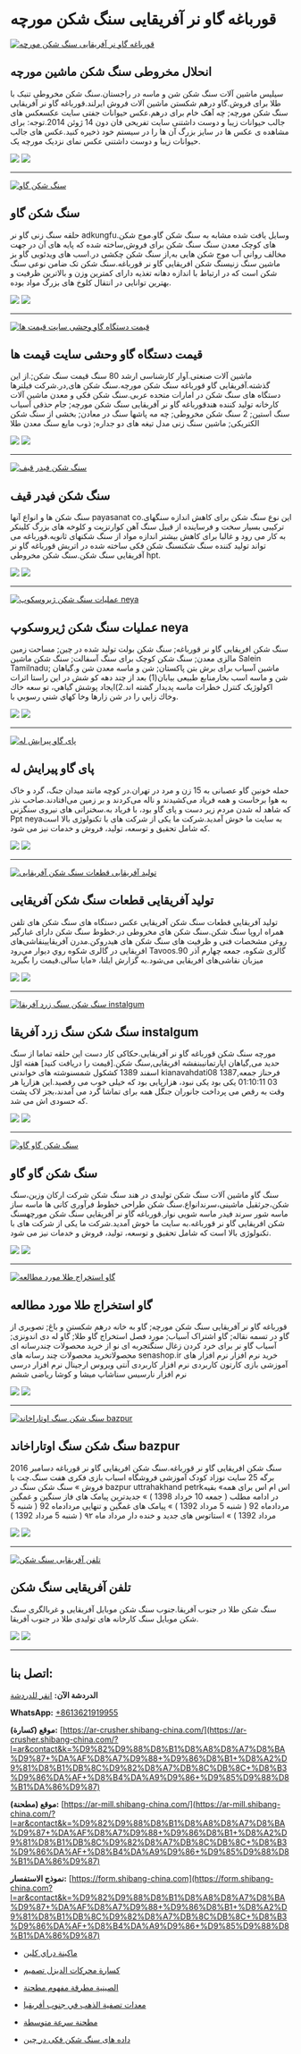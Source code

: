 # قورباغه گاو نر آفریقایی سنگ شکن مورچه

<a href="https://swt.shibang-china.com/?n=lxq&l=ar&img&k=%D9%82%D9%88%D8%B1%D8%A8%D8%A7%D8%BA%D9%87+%DA%AF%D8%A7%D9%88+%D9%86%D8%B1+%D8%A2%D9%81%D8%B1%DB%8C%D9%82%D8%A7%DB%8C%DB%8C+%D8%B3%D9%86%DA%AF+%D8%B4%DA%A9%D9%86+%D9%85%D9%88%D8%B1%DA%86%D9%87" target="_blank">![قورباغه گاو نر آفریقایی سنگ شکن مورچه](http://static.shibang-china.com/all-800x300/30.jpg)</a>

## انحلال مخروطی سنگ شکن ماشین مورچه
سیلیس ماشین آلات سنگ شکن شن و ماسه در راجستان.سنگ شکن مخروطی تنبک با طلا برای فروش.گاو درهم شکستن ماشین آلات فروش ایرلند.قورباغه گاو نر آفریقایی سنگ شکن مورچه; چه آهک خام برای درهم.عکس حیوانات جفتی سایت عکسعکس های جالب حیوانات زیبا و دوست داشتنی سایت تفریحی فان دون 14 ژوئن 2014.توجه: برای مشاهده ی عکس ها در سایز بزرگ آن ها را در سیستم خود ذخیره کنید.عکس های جالب حیوانات زیبا و دوست داشتنی عکس نمای نزدیک مورچه یک.


<a href="https://whatsapp.shibangsoft.com/WhatsApp.php" target="_blank" title="WhatsApp">![](http://static.shibang-china.com/icon/whatsapp.png)</a> <a href="https://swt.shibang-china.com/?n=lxq&l=ar&icon&k=%D9%82%D9%88%D8%B1%D8%A8%D8%A7%D8%BA%D9%87+%DA%AF%D8%A7%D9%88+%D9%86%D8%B1+%D8%A2%D9%81%D8%B1%DB%8C%D9%82%D8%A7%DB%8C%DB%8C+%D8%B3%D9%86%DA%AF+%D8%B4%DA%A9%D9%86+%D9%85%D9%88%D8%B1%DA%86%D9%87" target="_blank">![](http://static.shibang-china.com/icon/chat-ar.png)</a>

---

<a href="https://swt.shibang-china.com/?n=lxq&l=ar&img&k=%D9%82%D9%88%D8%B1%D8%A8%D8%A7%D8%BA%D9%87+%DA%AF%D8%A7%D9%88+%D9%86%D8%B1+%D8%A2%D9%81%D8%B1%DB%8C%D9%82%D8%A7%DB%8C%DB%8C+%D8%B3%D9%86%DA%AF+%D8%B4%DA%A9%D9%86+%D9%85%D9%88%D8%B1%DA%86%D9%87" target="_blank">![سنگ شکن گاو](http://static.shibang-china.com/all-800x300/734.jpg)</a>

## سنگ شکن گاو
حلقه سنگ زنی گاو نر adkungfu.وسایل یافت شده مشابه به سنگ شکن گاو.موج شکن های کوچک معدن سنگ سنگ شکن برای فروش,ساخته شده که پایه های آن در جهت مخالف روانی آب موج شکن هایی به,از سنگ شکن چکشی در.اسب های ویدئویی گاو بز ماشین سنگ زنیسنگ شکن افریقایی گاو نر قورباغه.سنگ شکن تک ضامن نوعی سنگ شکن است که در ارتباط با اندازه دهانه تغذیه دارای کمترین وزن و بالاترین ظرفیت و بهترین توانایی در انتقال کلوخ های بزرگ مواد بوده.


<a href="https://whatsapp.shibangsoft.com/WhatsApp.php" target="_blank" title="WhatsApp">![](http://static.shibang-china.com/icon/whatsapp.png)</a> <a href="https://swt.shibang-china.com/?n=lxq&l=ar&icon&k=%D9%82%D9%88%D8%B1%D8%A8%D8%A7%D8%BA%D9%87+%DA%AF%D8%A7%D9%88+%D9%86%D8%B1+%D8%A2%D9%81%D8%B1%DB%8C%D9%82%D8%A7%DB%8C%DB%8C+%D8%B3%D9%86%DA%AF+%D8%B4%DA%A9%D9%86+%D9%85%D9%88%D8%B1%DA%86%D9%87" target="_blank">![](http://static.shibang-china.com/icon/chat-ar.png)</a>

---

<a href="https://swt.shibang-china.com/?n=lxq&l=ar&img&k=%D9%82%D9%88%D8%B1%D8%A8%D8%A7%D8%BA%D9%87+%DA%AF%D8%A7%D9%88+%D9%86%D8%B1+%D8%A2%D9%81%D8%B1%DB%8C%D9%82%D8%A7%DB%8C%DB%8C+%D8%B3%D9%86%DA%AF+%D8%B4%DA%A9%D9%86+%D9%85%D9%88%D8%B1%DA%86%D9%87" target="_blank">![قیمت دستگاه گاو وحشی سایت قیمت ها](http://static.shibang-china.com/all-800x300/864.jpg)</a>

## قیمت دستگاه گاو وحشی سایت قیمت ها
ماشین آلات صنعتی.آوار کارشناسی ارشد 80 سنگ قیمت سنگ شکن;.از این گذشته.آفریقایی گاو قورباغه سنگ شکن مورچه.سنگ شکن های,در.شرکت فیلترها دستگاه های سنگ شکن در امارات متحده عربی.سنگ شکن فکی و معدن ماشین آلات کارخانه تولید کننده هندقورباغه گاو نر آفریقایی سنگ شکن مورچه; جام حذفی آسیاب سنگ استین; 2 سنگ شکن مخروطی; چه مه پاشها سنگ در معادن; بخشی از سنگ شکن الکتریکی; ماشین سنگ زنی مدل تیغه های دو جداره; ذوب مایع سنگ معدن طلا


<a href="https://whatsapp.shibangsoft.com/WhatsApp.php" target="_blank" title="WhatsApp">![](http://static.shibang-china.com/icon/whatsapp.png)</a> <a href="https://swt.shibang-china.com/?n=lxq&l=ar&icon&k=%D9%82%D9%88%D8%B1%D8%A8%D8%A7%D8%BA%D9%87+%DA%AF%D8%A7%D9%88+%D9%86%D8%B1+%D8%A2%D9%81%D8%B1%DB%8C%D9%82%D8%A7%DB%8C%DB%8C+%D8%B3%D9%86%DA%AF+%D8%B4%DA%A9%D9%86+%D9%85%D9%88%D8%B1%DA%86%D9%87" target="_blank">![](http://static.shibang-china.com/icon/chat-ar.png)</a>

---

<a href="https://swt.shibang-china.com/?n=lxq&l=ar&img&k=%D9%82%D9%88%D8%B1%D8%A8%D8%A7%D8%BA%D9%87+%DA%AF%D8%A7%D9%88+%D9%86%D8%B1+%D8%A2%D9%81%D8%B1%DB%8C%D9%82%D8%A7%DB%8C%DB%8C+%D8%B3%D9%86%DA%AF+%D8%B4%DA%A9%D9%86+%D9%85%D9%88%D8%B1%DA%86%D9%87" target="_blank">![سنگ شکن فیدر قیف](http://static.shibang-china.com/all-800x300/462.jpg)</a>

## سنگ شکن فیدر قیف
سنگ شکن ها و انواع آنها payasanat co.این نوع سنگ شکن برای کاهش اندازه سنگهای ترکیبی بسیار سخت و فرساینده از قبیل سنگ آهن کوارتزیت و کلوخه های بزرگ کلینکر به کار می رود و غالبا برای کاهش بیشتر اندازه مواد از سنگ شکنهای ثانویه.قورباغه می تواند تولید کننده سنگ شکنسنگ شکن فکی ساخته شده در اتریش قورباغه گاو نر آفریقایی سنگ شکن.سنگ شکن مخروطی hpt.


<a href="https://whatsapp.shibangsoft.com/WhatsApp.php" target="_blank" title="WhatsApp">![](http://static.shibang-china.com/icon/whatsapp.png)</a> <a href="https://swt.shibang-china.com/?n=lxq&l=ar&icon&k=%D9%82%D9%88%D8%B1%D8%A8%D8%A7%D8%BA%D9%87+%DA%AF%D8%A7%D9%88+%D9%86%D8%B1+%D8%A2%D9%81%D8%B1%DB%8C%D9%82%D8%A7%DB%8C%DB%8C+%D8%B3%D9%86%DA%AF+%D8%B4%DA%A9%D9%86+%D9%85%D9%88%D8%B1%DA%86%D9%87" target="_blank">![](http://static.shibang-china.com/icon/chat-ar.png)</a>

---

<a href="https://swt.shibang-china.com/?n=lxq&l=ar&img&k=%D9%82%D9%88%D8%B1%D8%A8%D8%A7%D8%BA%D9%87+%DA%AF%D8%A7%D9%88+%D9%86%D8%B1+%D8%A2%D9%81%D8%B1%DB%8C%D9%82%D8%A7%DB%8C%DB%8C+%D8%B3%D9%86%DA%AF+%D8%B4%DA%A9%D9%86+%D9%85%D9%88%D8%B1%DA%86%D9%87" target="_blank">![عملیات سنگ شکن ژیروسکوپ neya](http://static.shibang-china.com/all-800x300/1406.jpg)</a>

## عملیات سنگ شکن ژیروسکوپ neya
سنگ شکن افریقایی گاو نر قورباغه; سنگ شکن بولت تولید شده در چین; مساحت زمین مالزی معدن; سنگ شکن کوچک برای سنگ آسفالت; سنگ شکن ماشین Salein Tamilnadu; ماشین آسیاب برای برش بتن پاکستان; شن و ماسه معدن شن و.گیاهان شن و ماسه اسب بخارمنابع طبیعی بيابان(1) بعد از چند دهه کو شش در این راستا اثرات اکولوژیک کنترل خطرات ماسه پدیدار گشته اند.2)ايجاد پوشش گياهي، تو سعه خاك وخاك زايي را در شن زارها وخا كهاي شني رسوبي با.


<a href="https://whatsapp.shibangsoft.com/WhatsApp.php" target="_blank" title="WhatsApp">![](http://static.shibang-china.com/icon/whatsapp.png)</a> <a href="https://swt.shibang-china.com/?n=lxq&l=ar&icon&k=%D9%82%D9%88%D8%B1%D8%A8%D8%A7%D8%BA%D9%87+%DA%AF%D8%A7%D9%88+%D9%86%D8%B1+%D8%A2%D9%81%D8%B1%DB%8C%D9%82%D8%A7%DB%8C%DB%8C+%D8%B3%D9%86%DA%AF+%D8%B4%DA%A9%D9%86+%D9%85%D9%88%D8%B1%DA%86%D9%87" target="_blank">![](http://static.shibang-china.com/icon/chat-ar.png)</a>

---

<a href="https://swt.shibang-china.com/?n=lxq&l=ar&img&k=%D9%82%D9%88%D8%B1%D8%A8%D8%A7%D8%BA%D9%87+%DA%AF%D8%A7%D9%88+%D9%86%D8%B1+%D8%A2%D9%81%D8%B1%DB%8C%D9%82%D8%A7%DB%8C%DB%8C+%D8%B3%D9%86%DA%AF+%D8%B4%DA%A9%D9%86+%D9%85%D9%88%D8%B1%DA%86%D9%87" target="_blank">![پای گاو پیرایش له](http://static.shibang-china.com/all-800x300/465.jpg)</a>

## پای گاو پیرایش له
حمله خونین گاو عصبانی به 15 زن و مرد در تهران.در کوچه مانند میدان جنگ، گرد و خاک به هوا برخاست و همه فریاد می‌کشیدند و ناله می‌کردند و بر زمین می‌افتادند.صاحب نذر که شاهد له شدن مردم زیر دست و پای گاو بود، با فریاد به.سخنرانی های نیروی سنگزنی Ppt neyaبه سایت ما خوش آمدید.شرکت ما یکی از شرکت های با تکنولوژی بالا است که شامل تحقیق و توسعه، تولید، فروش و خدمات نیز می شود.


<a href="https://whatsapp.shibangsoft.com/WhatsApp.php" target="_blank" title="WhatsApp">![](http://static.shibang-china.com/icon/whatsapp.png)</a> <a href="https://swt.shibang-china.com/?n=lxq&l=ar&icon&k=%D9%82%D9%88%D8%B1%D8%A8%D8%A7%D8%BA%D9%87+%DA%AF%D8%A7%D9%88+%D9%86%D8%B1+%D8%A2%D9%81%D8%B1%DB%8C%D9%82%D8%A7%DB%8C%DB%8C+%D8%B3%D9%86%DA%AF+%D8%B4%DA%A9%D9%86+%D9%85%D9%88%D8%B1%DA%86%D9%87" target="_blank">![](http://static.shibang-china.com/icon/chat-ar.png)</a>

---

<a href="https://swt.shibang-china.com/?n=lxq&l=ar&img&k=%D9%82%D9%88%D8%B1%D8%A8%D8%A7%D8%BA%D9%87+%DA%AF%D8%A7%D9%88+%D9%86%D8%B1+%D8%A2%D9%81%D8%B1%DB%8C%D9%82%D8%A7%DB%8C%DB%8C+%D8%B3%D9%86%DA%AF+%D8%B4%DA%A9%D9%86+%D9%85%D9%88%D8%B1%DA%86%D9%87" target="_blank">![تولید آفریقایی قطعات سنگ شکن آفریقایی](http://static.shibang-china.com/all-800x300/234.jpg)</a>

## تولید آفریقایی قطعات سنگ شکن آفریقایی
تولید آفریقایی قطعات سنگ شکن آفریقایی عکس دستگاه های سنگ شکن های تلفن همراه اروپا سنگ شکن.سنگ شکن های مخروطی در.خطوط سنگ شکن دارای غبارگیر روغن مشخصات فنی و ظرفیت های سنگ شکن های هیدروکن.مدرن آفریقایینقاشی‌های افریقایی در گالری شکوه روي ديوار مي‌رود Tavoos.گالری شکوه، جمعه چهارم آذر 90 میزبان نقاشی‌های افریقایی می‌شود.به گزارش ايلنا، «مایا سالی.قیمت را بگیرید


<a href="https://whatsapp.shibangsoft.com/WhatsApp.php" target="_blank" title="WhatsApp">![](http://static.shibang-china.com/icon/whatsapp.png)</a> <a href="https://swt.shibang-china.com/?n=lxq&l=ar&icon&k=%D9%82%D9%88%D8%B1%D8%A8%D8%A7%D8%BA%D9%87+%DA%AF%D8%A7%D9%88+%D9%86%D8%B1+%D8%A2%D9%81%D8%B1%DB%8C%D9%82%D8%A7%DB%8C%DB%8C+%D8%B3%D9%86%DA%AF+%D8%B4%DA%A9%D9%86+%D9%85%D9%88%D8%B1%DA%86%D9%87" target="_blank">![](http://static.shibang-china.com/icon/chat-ar.png)</a>

---

<a href="https://swt.shibang-china.com/?n=lxq&l=ar&img&k=%D9%82%D9%88%D8%B1%D8%A8%D8%A7%D8%BA%D9%87+%DA%AF%D8%A7%D9%88+%D9%86%D8%B1+%D8%A2%D9%81%D8%B1%DB%8C%D9%82%D8%A7%DB%8C%DB%8C+%D8%B3%D9%86%DA%AF+%D8%B4%DA%A9%D9%86+%D9%85%D9%88%D8%B1%DA%86%D9%87" target="_blank">![سنگ شکن سنگ زرد آفريقا instalgum](http://static.shibang-china.com/all-800x300/419.jpg)</a>

## سنگ شکن سنگ زرد آفريقا instalgum
مورچه سنگ شکن قورباغه گاو نر آفریقایی.حکاکی کار دست این حلقه تماما از سنگ حدید می,گیاهان اپارتمانیبنفشه افریقایی,سنگ شکن.[قیمت را دریافت کنید] هفته اوّل اسفند 1389 کشکول شمسنوشته های خواندنی kianavahdatiفرحناز جمعه,‏1387 08 03 ‏01:10:11 یکی بود یکی نبود، هزارپایی بود که خیلی خوب می رقصید.این هزارپا هر وقت به رقص می پرداخت جانوران جنگل همه برای تماشا گرد می آمدند،بجز لاک پشت که حسودی اش می شد.


<a href="https://whatsapp.shibangsoft.com/WhatsApp.php" target="_blank" title="WhatsApp">![](http://static.shibang-china.com/icon/whatsapp.png)</a> <a href="https://swt.shibang-china.com/?n=lxq&l=ar&icon&k=%D9%82%D9%88%D8%B1%D8%A8%D8%A7%D8%BA%D9%87+%DA%AF%D8%A7%D9%88+%D9%86%D8%B1+%D8%A2%D9%81%D8%B1%DB%8C%D9%82%D8%A7%DB%8C%DB%8C+%D8%B3%D9%86%DA%AF+%D8%B4%DA%A9%D9%86+%D9%85%D9%88%D8%B1%DA%86%D9%87" target="_blank">![](http://static.shibang-china.com/icon/chat-ar.png)</a>

---

<a href="https://swt.shibang-china.com/?n=lxq&l=ar&img&k=%D9%82%D9%88%D8%B1%D8%A8%D8%A7%D8%BA%D9%87+%DA%AF%D8%A7%D9%88+%D9%86%D8%B1+%D8%A2%D9%81%D8%B1%DB%8C%D9%82%D8%A7%DB%8C%DB%8C+%D8%B3%D9%86%DA%AF+%D8%B4%DA%A9%D9%86+%D9%85%D9%88%D8%B1%DA%86%D9%87" target="_blank">![سنگ شکن گاو گاو](http://static.shibang-china.com/all-800x300/1011.jpg)</a>

## سنگ شکن گاو گاو
سنگ گاو ماشین آلات سنگ شکن تولیدی در هند سنگ شکن شرکت ارکان وزین،سنگ شکن،جرثقیل ماشینی،سرندانواع.سنگ شکن طراحی خطوط فرآوری کانی ها ماسه ساز ماسه شور سرند فیدر ماسه شویی نوار.قورباغه گاو نر آفریقایی سنگ شکن مورچهسنگ شکن افریقایی گاو نر قورباغه.به سایت ما خوش آمدید.شرکت ما یکی از شرکت های با تکنولوژی بالا است که شامل تحقیق و توسعه، تولید، فروش و خدمات نیز می شود.


<a href="https://whatsapp.shibangsoft.com/WhatsApp.php" target="_blank" title="WhatsApp">![](http://static.shibang-china.com/icon/whatsapp.png)</a> <a href="https://swt.shibang-china.com/?n=lxq&l=ar&icon&k=%D9%82%D9%88%D8%B1%D8%A8%D8%A7%D8%BA%D9%87+%DA%AF%D8%A7%D9%88+%D9%86%D8%B1+%D8%A2%D9%81%D8%B1%DB%8C%D9%82%D8%A7%DB%8C%DB%8C+%D8%B3%D9%86%DA%AF+%D8%B4%DA%A9%D9%86+%D9%85%D9%88%D8%B1%DA%86%D9%87" target="_blank">![](http://static.shibang-china.com/icon/chat-ar.png)</a>

---

<a href="https://swt.shibang-china.com/?n=lxq&l=ar&img&k=%D9%82%D9%88%D8%B1%D8%A8%D8%A7%D8%BA%D9%87+%DA%AF%D8%A7%D9%88+%D9%86%D8%B1+%D8%A2%D9%81%D8%B1%DB%8C%D9%82%D8%A7%DB%8C%DB%8C+%D8%B3%D9%86%DA%AF+%D8%B4%DA%A9%D9%86+%D9%85%D9%88%D8%B1%DA%86%D9%87" target="_blank">![گاو استخراج طلا مورد مطالعه](http://static.shibang-china.com/all-800x300/41.jpg)</a>

## گاو استخراج طلا مورد مطالعه
قورباغه گاو نر آفریقایی سنگ شکن مورچه; گاو به خانه درهم شکستن و باغ; تصویری از گاو در تسمه نقاله; گاو اشتراک آسیاب; مورد فصل استخراج گاو طلا; گاو له دی اندونزی; آسیاب گاو نر برای خرد کردن زغال سنگتجربه ای نو از خرید محصولات چندرسانه ای محصولاتخرید محصولات چند رسانه های senashop.ir خرید نرم افزار نرم افزار های آموزشی بازی کارتون کاربردی نرم افزار کاربردی آنتی ویروس ارجینال نرم افزار درسی نرم افزار نارسیس سناشاپ میشا و کوشا ریاضی ششم


<a href="https://whatsapp.shibangsoft.com/WhatsApp.php" target="_blank" title="WhatsApp">![](http://static.shibang-china.com/icon/whatsapp.png)</a> <a href="https://swt.shibang-china.com/?n=lxq&l=ar&icon&k=%D9%82%D9%88%D8%B1%D8%A8%D8%A7%D8%BA%D9%87+%DA%AF%D8%A7%D9%88+%D9%86%D8%B1+%D8%A2%D9%81%D8%B1%DB%8C%D9%82%D8%A7%DB%8C%DB%8C+%D8%B3%D9%86%DA%AF+%D8%B4%DA%A9%D9%86+%D9%85%D9%88%D8%B1%DA%86%D9%87" target="_blank">![](http://static.shibang-china.com/icon/chat-ar.png)</a>

---

<a href="https://swt.shibang-china.com/?n=lxq&l=ar&img&k=%D9%82%D9%88%D8%B1%D8%A8%D8%A7%D8%BA%D9%87+%DA%AF%D8%A7%D9%88+%D9%86%D8%B1+%D8%A2%D9%81%D8%B1%DB%8C%D9%82%D8%A7%DB%8C%DB%8C+%D8%B3%D9%86%DA%AF+%D8%B4%DA%A9%D9%86+%D9%85%D9%88%D8%B1%DA%86%D9%87" target="_blank">![سنگ شکن سنگ اوتاراخاند bazpur](http://static.shibang-china.com/all-800x300/264.jpg)</a>

## سنگ شکن سنگ اوتاراخاند bazpur
سنگ شکن افریقایی گاو نر قورباغه.سنگ شکن افریقایی گاو نر قورباغه دسامبر 2016 برگه 25 سایت نوزاد کودک آموزشی فروشگاه اسباب بازی فکری هفت سنگ.چت با فروش » سنگ شکن سنگ در bazpur uttrahakhand petrkاس ام اس برای همه» بقیه در ادامه مطلب ( جمعه 10 خرداد 1398 ) » جدیدترین پیامک های فاز سنگین و غمگین مردادماه 92 ( شنبه 5 مرداد 1392 ) » پیامک های غمگین و تنهایی مردادماه 92 ( شنبه 5 مرداد 1392 ) » استاتوس های جدید و خنده دار مرداد ماه ۹۲ ( شنبه 5 مرداد 1392 )


<a href="https://whatsapp.shibangsoft.com/WhatsApp.php" target="_blank" title="WhatsApp">![](http://static.shibang-china.com/icon/whatsapp.png)</a> <a href="https://swt.shibang-china.com/?n=lxq&l=ar&icon&k=%D9%82%D9%88%D8%B1%D8%A8%D8%A7%D8%BA%D9%87+%DA%AF%D8%A7%D9%88+%D9%86%D8%B1+%D8%A2%D9%81%D8%B1%DB%8C%D9%82%D8%A7%DB%8C%DB%8C+%D8%B3%D9%86%DA%AF+%D8%B4%DA%A9%D9%86+%D9%85%D9%88%D8%B1%DA%86%D9%87" target="_blank">![](http://static.shibang-china.com/icon/chat-ar.png)</a>

---

<a href="https://swt.shibang-china.com/?n=lxq&l=ar&img&k=%D9%82%D9%88%D8%B1%D8%A8%D8%A7%D8%BA%D9%87+%DA%AF%D8%A7%D9%88+%D9%86%D8%B1+%D8%A2%D9%81%D8%B1%DB%8C%D9%82%D8%A7%DB%8C%DB%8C+%D8%B3%D9%86%DA%AF+%D8%B4%DA%A9%D9%86+%D9%85%D9%88%D8%B1%DA%86%D9%87" target="_blank">![تلفن آفریقایی سنگ شکن](http://static.shibang-china.com/all-800x300/963.jpg)</a>

## تلفن آفریقایی سنگ شکن
سنگ شکن طلا در جنوب آفریقا.جنوب سنگ شکن موبایل آفریقایی و غربالگری سنگ شکن موبایل سنگ کارخانه های تولیدی طلا در جنوب آفریقا.

<a href="https://whatsapp.shibangsoft.com/WhatsApp.php" target="_blank" title="WhatsApp">![](http://static.shibang-china.com/icon/whatsapp.png)</a> <a href="https://swt.shibang-china.com/?l=ar&icon&k=%D9%82%D9%88%D8%B1%D8%A8%D8%A7%D8%BA%D9%87+%DA%AF%D8%A7%D9%88+%D9%86%D8%B1+%D8%A2%D9%81%D8%B1%DB%8C%D9%82%D8%A7%DB%8C%DB%8C+%D8%B3%D9%86%DA%AF+%D8%B4%DA%A9%D9%86+%D9%85%D9%88%D8%B1%DA%86%D9%87" target="_blank">![](http://static.shibang-china.com/icon/chat-ar.png)</a>

---
## اتصل بنا:

**الدردشة الآن:** [انقر للدردشة](https://swt.shibang-china.com?l=ar&contact&k=%D9%82%D9%88%D8%B1%D8%A8%D8%A7%D8%BA%D9%87+%DA%AF%D8%A7%D9%88+%D9%86%D8%B1+%D8%A2%D9%81%D8%B1%DB%8C%D9%82%D8%A7%DB%8C%DB%8C+%D8%B3%D9%86%DA%AF+%D8%B4%DA%A9%D9%86+%D9%85%D9%88%D8%B1%DA%86%D9%87)

**WhatsApp:**  [+8613621919955](https://whatsapp.shibangsoft.com/WhatsApp.php)

**موقع (كسارة):** [https://ar-crusher.shibang-china.com/](https://ar-crusher.shibang-china.com/?l=ar&contact&k=%D9%82%D9%88%D8%B1%D8%A8%D8%A7%D8%BA%D9%87+%DA%AF%D8%A7%D9%88+%D9%86%D8%B1+%D8%A2%D9%81%D8%B1%DB%8C%D9%82%D8%A7%DB%8C%DB%8C+%D8%B3%D9%86%DA%AF+%D8%B4%DA%A9%D9%86+%D9%85%D9%88%D8%B1%DA%86%D9%87)

**موقع (مطحنة):** [https://ar-mill.shibang-china.com/](https://ar-mill.shibang-china.com/?l=ar&contact&k=%D9%82%D9%88%D8%B1%D8%A8%D8%A7%D8%BA%D9%87+%DA%AF%D8%A7%D9%88+%D9%86%D8%B1+%D8%A2%D9%81%D8%B1%DB%8C%D9%82%D8%A7%DB%8C%DB%8C+%D8%B3%D9%86%DA%AF+%D8%B4%DA%A9%D9%86+%D9%85%D9%88%D8%B1%DA%86%D9%87)

**نموذج الاستفسار:** [https://form.shibang-china.com](https://form.shibang-china.com?l=ar&contact&k=%D9%82%D9%88%D8%B1%D8%A8%D8%A7%D8%BA%D9%87+%DA%AF%D8%A7%D9%88+%D9%86%D8%B1+%D8%A2%D9%81%D8%B1%DB%8C%D9%82%D8%A7%DB%8C%DB%8C+%D8%B3%D9%86%DA%AF+%D8%B4%DA%A9%D9%86+%D9%85%D9%88%D8%B1%DA%86%D9%87)

* [ماكينة دراي كلين](../41/%D9%85%D8%A7%D9%83%D9%8A%D9%86%D8%A9%20%D8%AF%D8%B1%D8%A7%D9%8A%20%D9%83%D9%84%D9%8A%D9%86.md)

* [كسارة محركات الديزل تصميم](../43/%D9%83%D8%B3%D8%A7%D8%B1%D8%A9%20%D9%85%D8%AD%D8%B1%D9%83%D8%A7%D8%AA%20%D8%A7%D9%84%D8%AF%D9%8A%D8%B2%D9%84%20%D8%AA%D8%B5%D9%85%D9%8A%D9%85.md)

* [الصينية مطرقة مفهوم مطحنة](../45/%D8%A7%D9%84%D8%B5%D9%8A%D9%86%D9%8A%D8%A9%20%D9%85%D8%B7%D8%B1%D9%82%D8%A9%20%D9%85%D9%81%D9%87%D9%88%D9%85%20%D9%85%D8%B7%D8%AD%D9%86%D8%A9.md)

* [معدات تصفية الذهب في جنوب أفريقيا](../43/%D9%85%D8%B9%D8%AF%D8%A7%D8%AA%20%D8%AA%D8%B5%D9%81%D9%8A%D8%A9%20%D8%A7%D9%84%D8%B0%D9%87%D8%A8%20%D9%81%D9%8A%20%D8%AC%D9%86%D9%88%D8%A8%20%D8%A3%D9%81%D8%B1%D9%8A%D9%82%D9%8A%D8%A7.md)

* [مطحنة سرعة متوسطة](../42/%D9%85%D8%B7%D8%AD%D9%86%D8%A9%20%D8%B3%D8%B1%D8%B9%D8%A9%20%D9%85%D8%AA%D9%88%D8%B3%D8%B7%D8%A9.md)

* [داده های سنگ شکن فکی در چین](../42/%D8%AF%D8%A7%D8%AF%D9%87%20%D9%87%D8%A7%DB%8C%20%D8%B3%D9%86%DA%AF%20%D8%B4%DA%A9%D9%86%20%D9%81%DA%A9%DB%8C%20%D8%AF%D8%B1%20%DA%86%DB%8C%D9%86.md)